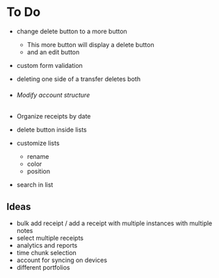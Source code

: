 # To Do
- change delete button to a more button
    - This more button will display a delete button
    - and an edit button
- custom form validation
- deleting one side of a transfer deletes both

- ###### Modify account structure
- Organize receipts by date
- delete button inside lists
- customize lists
    - rename
    - color
    - position
- search in list

## Ideas
- bulk add receipt / add a receipt with multiple instances with multiple notes
- select multiple receipts
- analytics and reports
- time chunk selection
- account for syncing on devices
- different portfolios